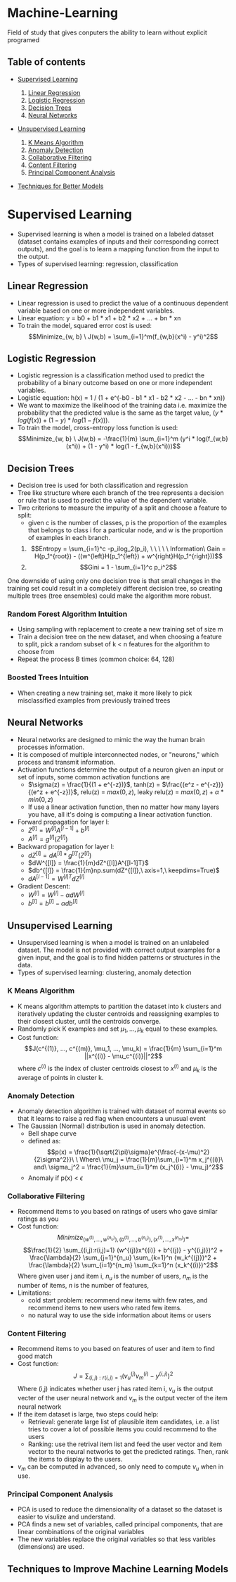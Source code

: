 # Machine-Learning
Field of study that gives conputers the ability to learn without explicit programed

## Table of contents
- [Supervised Learning](#supervisedlearning)
    1. [Linear Regression](#linearregression)
    2. [Logistic Regression](#logisticregression)
    3. [Decision Trees](#decisiontrees)
    4. [Neural Networks](#neuralnetworks)
- [Unsupervised Learning](#unsupervisedlearning)
    1. [K Means Algorithm](#kmeans)
    2. [Anomaly Detection](#anomalydetection)
    3. [Collaborative Filtering](#collaborate)
    4. [Content Filtering](#content)
    5. [Principal Component Analysis](#pca)

- [Techniques for Better Models](#technics)

# Supervised Learning <a name="supervisedlearning"></a>
- Supervised learning is when a model is trained on a labeled dataset (dataset contains examples of inputs and their corresponding correct outputs), and the goal is to learn a mapping function from the input to the output. 
- Types of supervised learning: regression, classification

## Linear Regression <a name="linearregression"></a>
- Linear regression is used to predict the value of a continuous dependent variable based on one or more independent variables.
- Linear equation: y = b0 + b1 * x1 + b2 * x2 + ... + bn * xn
- To train the model, squared error cost is used: 
$$Minimize_{w, b} \ J(w,b) = \sum_{i=1}^m(f_{w,b}(x^i) - y^i)^2$$

## Logistic Regression <a name="logisticregression"></a>
- Logistic regression is a classification method used to predict the probability of a binary outcome based on one or more independent variables.
- Logistic equation: h(x) = 1 / (1 + e^(-b0 - b1 * x1 - b2 * x2 - ... - bn * xn))
- We want to maximize the likelihood of the training data i.e. maximize the probability that the predicted value is the same as the target value, $(y * log(f(x)) + (1 - y) * log(1 - f(x)))$.
- To train the model, cross-entropy loss function is used:
$$Minimize_{w, b} \ J(w,b) = -\frac{1}{m} \sum_{i=1}^m (y^i * log(f_{w,b}(x^i)) + (1 - y^i) * log(1 - f_{w,b}(x^i)))$$

## Decision Trees <a name="decisiontrees"></a>
- Decision tree is used for both classification and regression
- Tree like structure where each branch of the tree represents a decision or rule that is used to predict the value of the dependent variable. 
- Two criterions to measure the impurity of a split and choose a feature to split:
    - given c is the number of classes, p is the proportion of the examples that belongs to class i for a particular node, and w is the proportion of examples in each branch.
    1. $$Entropy = \sum_{i=1}^c -p_ilog_2(p_i), \ \ \ \ \ Information\  Gain = H(p_1^{root}) - ((w^{left}H(p_1^{left}) + w^{right}H(p_1^{right}))$$
    2. $$Gini = 1 - \sum_{i=1}^c p_i^2$$ 

One downside of using only one decision tree is that small changes in the training set could result in a completely different decision tree, so creating multiple trees (tree ensembles) could make the algorithm more robust.
### Random Forest Algorithm Intuition
- Using sampling with replacement to create a new training set of size m
- Train a decision tree on the new dataset, and when choosing a feature to split, pick a random subset of k < n features for the algorithm to choose from
- Repeat the process B times (common choice: 64, 128)
### Boosted Trees Intuition
- When creating a new training set, make it more likely to pick misclassified examples from previously trained trees

## Neural Networks <a name="neuralnetworks"></a>
- Neural networks are designed to mimic the way the human brain processes information.
- It is composed of multiple interconnected nodes, or "neurons," which process and transmit information. 
- Activation functions determine the output of a neuron given an input or set of inputs, some common activation functions are
    - $\sigma(z) = \frac{1}{(1 + e^{-z})}$, tanh(z) = $\frac{(e^z - e^{-z})}{(e^z + e^{-z})}$, relu(z) = $max(0, z)$, leaky relu(z) = $max(0, z) + \alpha * min(0, z)$
    - If use a linear activation function, then no matter how many layers you have, all it's doing is computing a linear activation function.
- Forward propagation for layer l:
    - $Z^{[l]} = W^{[l]}A^{[l-1]} + b^{[l]}$
    - $A^{[l]} = g^{[l]}(Z^{[l]})$
- Backward propagation for layer l:
    - $dZ^{[l]} = dA^{[l]} * g^{[l]'}(Z^{[l]})$
    - $dW^{[l]} = \frac{1}{m}dZ^{[l]}A^{[l-1]T}$
    - $db^{[l]} = \frac{1}{m}np.sum(dZ^{[l]},\  axis=1,\  keepdims=True)$
    - $dA^{[l-1]} = W^{[l]T}dZ^{[l]}$
- Gradient Descent:
    - $W^{[l]} = W^{[l]} - \alpha dW^{[l]}$
    - $b^{[l]} = b^{[l]} - \alpha db^{[l]}$

## Unsupervised Learning <a name="unsupervisedlearning"></a>
- Unsupervised learning is when a model is trained on an unlabeled dataset. The model is not provided with correct output examples for a given input, and the goal is to find hidden patterns or structures in the data. 
- Types of supervised learning: clustering, anomaly detection

### K Means Algorithm <a name="kmeans"></a>
- K means algorithm attempts to partition the dataset into k clusters and iteratively updating the cluster centroids and reassigning examples to their closest cluster, until the centroids converge. 
- Randomly pick K examples and set $\mu_1, ..., \mu_k$ equal to these examples.
- Cost function:
$$J(c^{(1)}, ..., c^{(m)}, \mu_1, ..., \mu_k) = \frac{1}{m} \sum_{i=1}^m ||x^{(i)} - \mu_c^{(i)}||^2$$
where $c^{(i)}$ is the index of cluster centroids closest to $x^{(i)}$ and $\mu_k$ is the average of points in cluster k.

### Anomaly Detection <a name="anomalydetection"></a>
- Anomaly detection algorithm is trained with dataset of normal events so that it learns to raise a red flag when encounters a unusual event
- The Gaussian (Normal) distribution is used in anomaly detection.
    - Bell shape curve
    - defined as: 
    $$p(x) = \frac{1}{\sqrt{2\pi}\sigma}e^{\frac{-(x-\mu)^2}{2\sigma^2}}\ \  Where\  \mu_j = \frac{1}{m}\sum_{i=1}^m x_j^{(i)}\  and\  \sigma_j^2 = \frac{1}{m}\sum_{i=1}^m (x_j^{(i)} - \mu_j)^2$$
    - Anomaly if p(x) < $\epsilon$
### Collaborative Filtering <a name="collaborate"></a>
- Recommend items to you based on ratings of users who gave similar ratings as you
- Cost function:
$$Minimize_{(w^{(1)}, ..., w^{(n_u)}), (b^{(1)}, ..., b^{(n_u)}), (x^{(1)}, ..., x^{(n_m)})} =$$
$$\frac{1}{2} \sum_{(i,j):r(i,j)=1} (w^{(j)}x^{(i)} + b^{(j)} - y^{(i,j)})^2 + \frac{\lambda}{2} \sum_{j=1}^{n_u} \sum_{k=1}^n (w_k^{(j)})^2 + \frac{\lambda}{2} \sum_{i=1}^{n_m} \sum_{k=1}^n (x_k^{(i)})^2$$
Where given user j and item i, $n_u$ is the number of users, $n_m$ is the number of items, $n$ is the number of features, 
- Limitations:
    - cold start problem: recommend new items with few rates, and recommend items to new users who rated few items.
    - no natural way to use the side information about items or users

### Content Filtering <a name="content"></a>
- Recommend items to you based on features of user and item to find good match
- Cost function:
$$J = \sum_{(i,j):r(i,j)=1} (v_u^{(j)}v_m^{(i)} - y^{(i,j)})^2$$
Where (i,j) indicates whether user j has rated item i, $v_u$ is the output vecter of the user neural network and $v_m$ is the output vecter of the item neural network
- If the item dataset is large, two steps could help:
    - Retrieval: generate large list of plausible item candidates, i.e. a list tries to cover a lot of possible items you could recommend to the users
    - Ranking: use the retrival item list and feed the user vector and item vector to the neural networks to get the predicted ratings. Then, rank the items to display to the users.
- $v_m$ can be computed in advanced, so only need to compute $v_u$ when in use.

### Principal Component Analysis <a name="pca"></a>
- PCA is used to reduce the dimensionality of a dataset so the dataset is easier to visulize and understand. 
- PCA finds a new set of variables, called principal components, that are linear combinations of the original variables
- The new variables replace the original variables so that less varibles (dimensions) are used.

## Techniques to Improve Machine Learning Models <a name="technics"></a>


